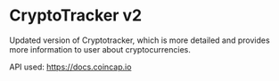 # CryptoTracker v2

Updated version of Cryptotracker, which is more detailed and provides more information to user about cryptocurrencies.

API used: https://docs.coincap.io